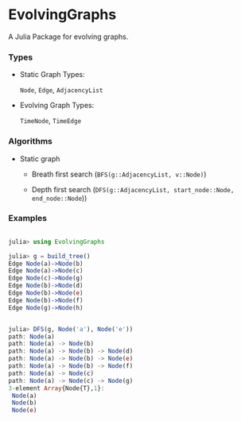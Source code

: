 # EvolvingGraphs

A Julia Package for evolving graphs.

### Types

* Static Graph Types:

	``Node``, ``Edge``, ``AdjacencyList``

* Evolving Graph Types:

	``TimeNode``, ``TimeEdge``

### Algorithms

* Static graph

	- Breath first search (``BFS(g::AdjacencyList, v::Node)``)

	- Depth first search (``DFS(g::AdjacencyList, start_node::Node, end_node::Node``))

### Examples

```julia

julia> using EvolvingGraphs

julia> g = build_tree()
Edge Node(a)->Node(b)  
Edge Node(a)->Node(c)  
Edge Node(c)->Node(g)  
Edge Node(b)->Node(d)  
Edge Node(b)->Node(e)  
Edge Node(b)->Node(f)  
Edge Node(g)->Node(h)  


julia> DFS(g, Node('a'), Node('e'))
path: Node(a)
path: Node(a) -> Node(b)
path: Node(a) -> Node(b) -> Node(d)
path: Node(a) -> Node(b) -> Node(e)
path: Node(a) -> Node(b) -> Node(f)
path: Node(a) -> Node(c)
path: Node(a) -> Node(c) -> Node(g)
3-element Array{Node{T},1}:
 Node(a)
 Node(b)
 Node(e)

```
